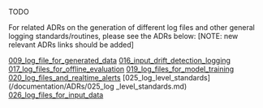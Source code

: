 TODO



For related ADRs on the generation of different log files and other general logging standards/routines, please see the ADRs below:  [NOTE: new relevant ADRs links should be added]

[009_log_file_for_generated_data](/documentation/ADRs/009_log_file_for_generated_data.md)
[016_input_drift_detection_logging](/documentation/ADRs/016_input_drift_detection_logging.md)
[017_log_files_for_offline_evaluation](/documentation/ADRs/017_log_files_for_offline_evaluation.md)
[019_log_files_for_model_training](/documentation/ADRs/019_log_files_for_model_training.md)
[020_log_files_and_realtime_alerts](/documentation/ADRs/020_log_files_and_realtime_alerts.md)
[025_log_level_standards](/documentation/ADRs/025_log _level_standards.md)
[026_log_files_for_input_data](/documentation/ADRs/026_log_files_for_input_data.md)
